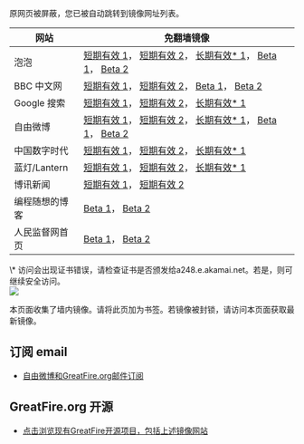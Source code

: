 <p>原网页被屏蔽，您已被自动跳转到镜像网址列表。</p>
<table>
    <thead>
        <tr>
            <th>网站</th>
            <th>免翻墙镜像</th>
        </tr>
    </thead>
    <tbody>    
        <tr>
            <td>泡泡</td>
            <td>            
                <a href="https://paopao8.azurewebsites.net" target="jx1">短期有效 1</a>，            
                <a href="https://d32pt9ivjjofmj.cloudfront.net" target="jx2">短期有效 2</a>，            
                <a href="https://a1835.g.akamai.net/f/1/1/1/dci.download.akamai.com/35985/159415/1/p/" target="jx3">长期有效* 1</a>，            
                <a href="https://pp2.global.ssl.fastly.net/" target="jx4">Beta 1</a>，            
                <a href="https://dn206h8eqs6g8.cloudfront.net/" target="jx5">Beta 2</a>
            </td>
        </tr>    
        <tr>
            <td>BBC 中文网</td>
            <td>            
                <a href="https://bbc3.azurewebsites.net" target="jx6">短期有效 1</a>，            
                <a href="https://d2jq89e8bit3j3.cloudfront.net" target="jx7">短期有效 2</a>，            
                <a href="https://bbc.global.ssl.fastly.net/" target="jx8">Beta 1</a>，            
                <a href="https://d18hoyul31kh07.cloudfront.net/" target="jx9">Beta 2</a>
            </td>
        </tr>    
        <tr>
            <td>Google 搜索</td>
            <td>            
                <a href="https://google1.azurewebsites.net" target="jx10">短期有效 1</a>，            
                <a href="https://d3vv89cvqbrqlq.cloudfront.net" target="jx11">短期有效 2</a>，            
                <a href="https://a859.g4.akamai.net/f/1/1/1/dci.download.akamai.com/35985/159415/1/g/" target="jx12">长期有效* 1</a>
            </td>
        </tr>    
        <tr>
            <td>自由微博</td>
            <td>            
                <a href="https://fw7.azurewebsites.net" target="jx13">短期有效 1</a>，            
                <a href="https://djxwyulo5z299.cloudfront.net" target="jx14">短期有效 2</a>，            
                <a href="https://a1835.g.akamai.net/f/1/1/1/dci.download.akamai.com/35985/159415/1/f/" target="jx15">长期有效* 1</a>，            
                <a href="https://d347t1jq2o5r0r.cloudfront.net/" target="jx16">Beta 1</a>，            
                <a href="https://fw.global.ssl.fastly.net/" target="jx17">Beta 2</a>
            </td>
        </tr>    
        <tr>
            <td>中国数字时代</td>
            <td>            
                <a href="https://cdt1.azurewebsites.net" target="jx18">短期有效 1</a>，            
                <a href="https://d304dwl7tgk9ix.cloudfront.net" target="jx19">短期有效 2</a>，            
                <a href="https://a411.b.akamai.net/f/1/1/1/dci.download.akamai.com/35985/159415/1/c/" target="jx20">长期有效* 1</a>
            </td>
        </tr>    
        <tr>
            <td>蓝灯/Lantern</td>
            <td>            
                <a href="https://lantern5.azurewebsites.net" target="jx21">短期有效 1</a>，            
                <a href="https://d111u3mxrnneix.cloudfront.net" target="jx22">短期有效 2</a>，            
                <a href="https://a859.g4.akamai.net/f/1/1/1/dci.download.akamai.com/35985/159415/1/l/" target="jx23">长期有效* 1</a>
            </td>
        </tr>    
        <tr>
            <td>博讯新闻</td>
            <td>            
                <a href="https://" target="jx24">短期有效 1</a>，            
                <a href="https://" target="jx25">短期有效 2</a>
            </td>
        </tr>    
        <tr>
            <td>编程随想的博客</td>
            <td>            
                <a href="https://pt1.global.ssl.fastly.net/" target="jx26">Beta 1</a>，            
                <a href="https://pt.global.ssl.fastly.net/" target="jx27">Beta 2</a>
            </td>
        </tr>    
        <tr>
            <td>人民监督网首页</td>
            <td>            
                <a href="https://rmjdw3.global.ssl.fastly.net/" target="jx28">Beta 1</a>，            
                <a href="https://d1ns13b5v06dhs.cloudfront.net/" target="jx29">Beta 2</a>
            </td>
        </tr>
    </tbody>
</table>
\* 访问会出现证书错误，请检查证书是否颁发给a248.e.akamai.net。若是，则可继续安全访问。

<br/>
<img src="https://raw.githubusercontent.com/greatfire/z/master/logos.gif" />

本页面收集了墙内镜像。请将此页加为书签。若镜像被封锁，请访问本页面获取最新镜像。

## 订阅 email
* <a href="https://b.us7.list-manage.com/subscribe?u=854fca58782082e0cbdf204a0&id=c78949b93c">自由微博和GreatFire.org邮件订阅</a>

## GreatFire.org 开源
* <a href="https://github.com/greatfire/wiki/wiki">点击浏览现有GreatFire开源项目，包括上述镜像网站</a>